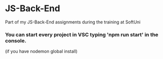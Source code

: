 # JS-Back-End
Part of my JS-Back-End assignments during the training at SoftUni

<h3> You can start every project in VSC typing 'npm run start' in the console. </h3>
<p>(if you have nodemon global install)</p>
